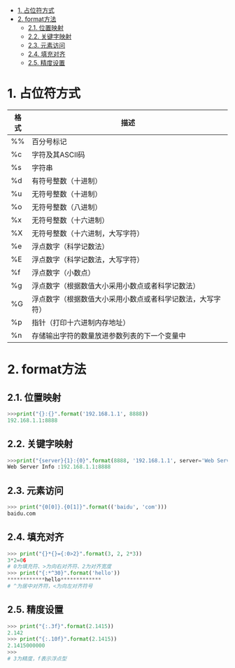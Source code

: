 <!-- TOC -->

- [1. 占位符方式](#1-占位符方式)
- [2. format方法](#2-format方法)
  - [2.1. 位置映射](#21-位置映射)
  - [2.2. 关键字映射](#22-关键字映射)
  - [2.3. 元素访问](#23-元素访问)
  - [2.4. 填充对齐](#24-填充对齐)
  - [2.5. 精度设置](#25-精度设置)

<!-- /TOC -->
# 1. 占位符方式
| 格式 | 描述 |
| --- | --- | 
| %% | 百分号标记 | 
| %c | 字符及其ASCII码 | 
| %s | 字符串 | 
| %d | 有符号整数（十进制） | 
| %u | 无符号整数（十进制） | 
| %o | 无符号整数（八进制） | 
| %x | 无符号整数（十六进制） | 
| %X | 无符号整数（十六进制，大写字符） | 
| %e | 浮点数字（科学记数法） | 
| %E | 浮点数字（科学记数法，大写字符） | 
| %f | 浮点数字（小数点） | 
| %g | 浮点数字（根据数值大小采用小数点或者科学记数法） | 
| %G | 浮点数字（根据数值大小采用小数点或者科学记数法，大写字符） | 
| %p | 指针（打印十六进制内存地址） | 
| %n | 存储输出字符的数量放进参数列表的下一个变量中 | 
# 2. format方法
## 2.1. 位置映射
```python
>>>print("{}:{}".format('192.168.1.1', 8888))
192.168.1.1:8888
```
## 2.2. 关键字映射
```python
>>>print("{server}{1}:{0}".format(8888, '192.168.1.1', server='Web Server Info :'))
Web Server Info :192.168.1.1:8888
```
## 2.3. 元素访问
```python
>>> print("{0[0]}.{0[1]}".format(('baidu', 'com')))
baidu.com
```
## 2.4. 填充对齐
```python
>>> print("{}*{}={:0>2}".format(3, 2, 2*3))
3*2=06
# 0为填充符、>为向右对齐符、2为对齐宽度
>>> print("{:*^30}".format('hello'))
************hello*************
# ^为居中对齐符，<为向左对齐符号
```
## 2.5. 精度设置
```python
>>> print("{:.3f}".format(2.1415))
2.142
>>> print("{:.10f}".format(2.1415))
2.1415000000
>>>
# 3为精度，f表示浮点型
```

